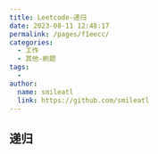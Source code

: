 ```yaml
---
title: Leetcode-递归
date: 2023-08-11 12:48:17
permalink: /pages/f1eecc/
categories:
  - 工作
  - 其他-刷题
tags:
  - 
author: 
  name: smileatl
  link: https://github.com/smileatl
---
```

## 递归

